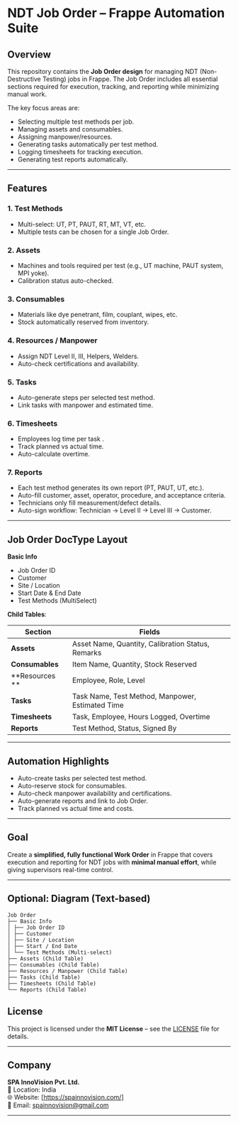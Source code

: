 # NDT Job Order – Frappe Automation Suite

## Overview
This repository contains the **Job Order design** for managing NDT (Non-Destructive Testing) jobs in Frappe. The Job Order includes all essential sections required for execution, tracking, and reporting while minimizing manual work.

The key focus areas are:  
- Selecting multiple test methods per job.  
- Managing assets and consumables.  
- Assigning manpower/resources.  
- Generating tasks automatically per test method.  
- Logging timesheets for tracking execution.  
- Generating test reports automatically.

---

## Features

### 1. Test Methods
- Multi-select: UT, PT, PAUT, RT, MT, VT, etc.  
- Multiple tests can be chosen for a single Job Order.  

### 2. Assets
- Machines and tools required per test (e.g., UT machine, PAUT system, MPI yoke).  
- Calibration status auto-checked.  

### 3. Consumables
- Materials like dye penetrant, film, couplant, wipes, etc.  
- Stock automatically reserved from inventory.  

### 4. Resources / Manpower
- Assign NDT Level II, III, Helpers, Welders.  
- Auto-check certifications and availability.  

### 5. Tasks
- Auto-generate steps per selected test method.  
- Link tasks with manpower and estimated time.  

### 6. Timesheets
- Employees log time per task .  
- Track planned vs actual time.  
- Auto-calculate overtime.  

### 7. Reports
- Each test method generates its own report (PT, PAUT, UT, etc.).  
- Auto-fill customer, asset, operator, procedure, and acceptance criteria.  
- Technicians only fill measurement/defect details.  
- Auto-sign workflow: Technician → Level II → Level III → Customer.  

---

## Job Order DocType Layout

**Basic Info**  
- Job Order ID  
- Customer  
- Site / Location  
- Start Date & End Date  
- Test Methods (MultiSelect)

**Child Tables**:  

| Section | Fields |
|---------|--------|
| **Assets** | Asset Name, Quantity, Calibration Status, Remarks |
| **Consumables** | Item Name, Quantity, Stock Reserved |
| **Resources ** | Employee, Role, Level |
| **Tasks** | Task Name, Test Method, Manpower, Estimated Time |
| **Timesheets** | Task, Employee, Hours Logged, Overtime |
| **Reports** | Test Method, Status, Signed By |

---

## Automation Highlights

- Auto-create tasks per selected test method.  
- Auto-reserve stock for consumables.  
- Auto-check manpower availability and certifications.  
- Auto-generate reports and link to Job Order.  
- Track planned vs actual time and costs.  

---

## Goal

Create a **simplified, fully functional Work Order** in Frappe that covers execution and reporting for NDT jobs with **minimal manual effort**, while giving supervisors real-time control.

---

## Optional: Diagram (Text-based)
```
Job Order
├── Basic Info
│ ├── Job Order ID
│ ├── Customer
│ ├── Site / Location
│ ├── Start / End Date
│ └── Test Methods (Multi-select)
├── Assets (Child Table)
├── Consumables (Child Table)
├── Resources / Manpower (Child Table)
├── Tasks (Child Table)
├── Timesheets (Child Table)
└── Reports (Child Table)
```
## License

This project is licensed under the **MIT License** – see the [LICENSE](./LICENSE) file for details.  

---

## Company

**SPA InnoVision Pvt. Ltd.**  
📍 Location: India  
🌐 Website: [https://spainnovision.com/]  
📧 Email: spainnovision@gmail.com  

---

